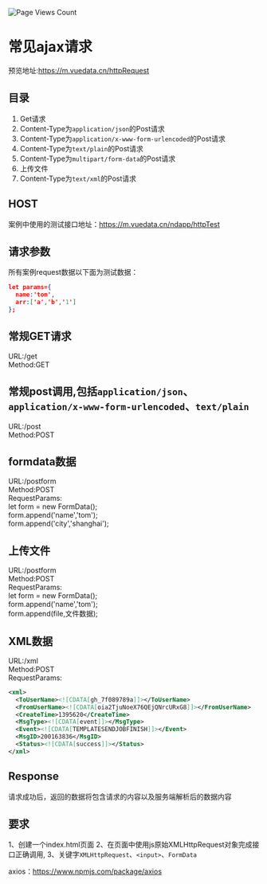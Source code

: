 ![Page Views Count](https://badges.toozhao.com/badges/01GM1ZMWPC8NE2ZN9VB3GH05JZ/green.svg)

# 常见ajax请求

预览地址:https://m.vuedata.cn/httpRequest

## 目录  
1. Get请求   
2. Content-Type为`application/json`的Post请求    
3. Content-Type为`application/x-www-form-urlencoded`的Post请求
4. Content-Type为`text/plain`的Post请求  
5. Content-Type为`multipart/form-data`的Post请求
6. 上传文件
7. Content-Type为`text/xml`的Post请求    


## HOST
案例中使用的测试接口地址：https://m.vuedata.cn/ndapp/httpTest

## 请求参数
所有案例request数据以下面为测试数据：  

```json
let params={
  name:'tom',
  arr:['a','b','1']
};
```

## 常规GET请求  
URL:/get  
Method:GET  

## 常规post调用,包括`application/json`、`application/x-www-form-urlencoded`、`text/plain`  
URL:/post    
Method:POST    



## formdata数据  
URL:/postform  
Method:POST  
RequestParams:  
let form = new FormData();  
form.append('name','tom');  
form.append('city','shanghai');  


## 上传文件    
URL:/postform  
Method:POST  
RequestParams:  
let form = new FormData();  
form.append('name','tom');  
form.append(file,文件数据);

## XML数据    
URL:/xml  
Method:POST  
RequestParams:    
```xml
<xml> 
  <ToUserName><![CDATA[gh_7f089789a]]></ToUserName>  
  <FromUserName><![CDATA[oia2TjuNoeX76QEjQNrcURxG8]]></FromUserName>  
  <CreateTime>1395620</CreateTime>  
  <MsgType><![CDATA[event]]></MsgType>  
  <Event><![CDATA[TEMPLATESENDJOBFINISH]]></Event>  
  <MsgID>200163836</MsgID>  
  <Status><![CDATA[success]]></Status> 
</xml>
```

## Response
请求成功后，返回的数据将包含请求的内容以及服务端解析后的数据内容

## 要求
1、创建一个index.html页面
2、在页面中使用js原始XMLHttpRequest对象完成接口正确调用,
3、关键字`XMLHttpRequest`、`<input>`、`FormData`

axios：https://www.npmjs.com/package/axios


